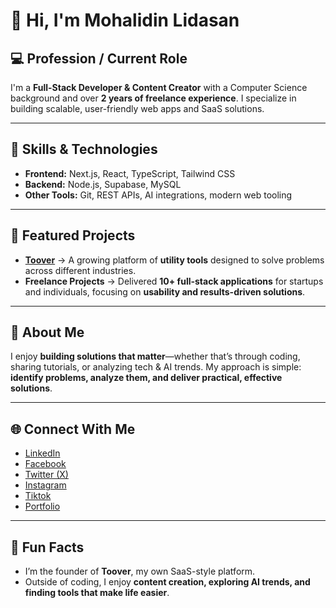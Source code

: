 # 👋 Hi, I'm Mohalidin Lidasan  

## 💻 Profession / Current Role  
I'm a **Full-Stack Developer & Content Creator** with a Computer Science background and over **2 years of freelance experience**. I specialize in building scalable, user-friendly web apps and SaaS solutions.  

---

## 🚀 Skills & Technologies  
- **Frontend:** Next.js, React, TypeScript, Tailwind CSS  
- **Backend:** Node.js, Supabase, MySQL  
- **Other Tools:** Git, REST APIs, AI integrations, modern web tooling  

---

## 📂 Featured Projects  
- **[Toover](https://mohalidin-lidasan.vercel.app/)** → A growing platform of **utility tools** designed to solve problems across different industries.  
- **Freelance Projects** → Delivered **10+ full-stack applications** for startups and individuals, focusing on **usability and results-driven solutions**.  

---

## 📝 About Me  
I enjoy **building solutions that matter**—whether that’s through coding, sharing tutorials, or analyzing tech & AI trends. My approach is simple: **identify problems, analyze them, and deliver practical, effective solutions**.  

---

## 🌐 Connect With Me  
- [LinkedIn](https://www.linkedin.com/in/mohalidin-lidasan-612509274/)
- [Facebook](https://www.facebook.com/profile.php?id=61573997590457)
- [Twitter (X)](https://x.com/mohalidintech)
- [Instagram](https://www.instagram.com/mohalidintech/)
- [Tiktok](https://www.tiktok.com/@mohalidintech)
- [Portfolio](https://mohalidin-lidasan.vercel.app/)

---

## 🎯 Fun Facts  
- I’m the founder of **Toover**, my own SaaS-style platform.  
- Outside of coding, I enjoy **content creation, exploring AI trends, and finding tools that make life easier**.
